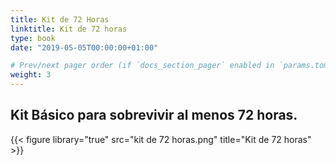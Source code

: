 ```yaml
---
title: Kit de 72 Horas
linktitle: Kit de 72 horas
type: book
date: "2019-05-05T00:00:00+01:00"

# Prev/next pager order (if `docs_section_pager` enabled in `params.toml`)
weight: 3
---
```


## Kit Básico para sobrevivir al menos 72 horas.

{{< figure library="true" src="kit de 72 horas.png" title="Kit de 72 horas" >}}

